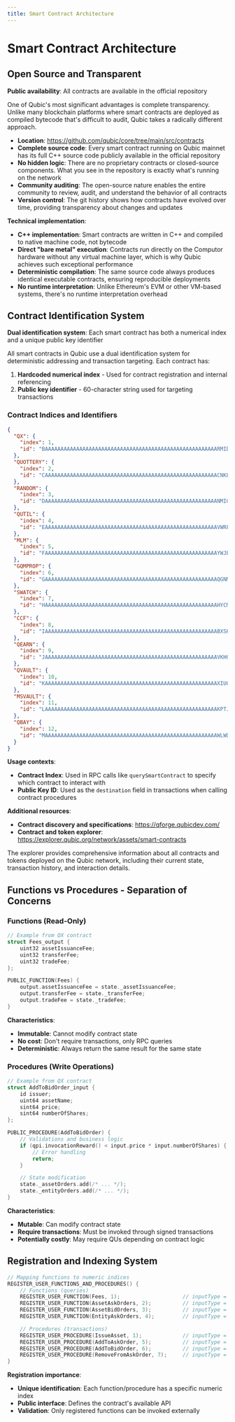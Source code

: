 ```yaml
---
title: Smart Contract Architecture
---
```


# Smart Contract Architecture

## Open Source and Transparent

**Public availability**: All contracts are available in the official repository

One of Qubic's most significant advantages is complete transparency. Unlike many blockchain platforms where smart contracts are deployed as compiled bytecode that's difficult to audit, Qubic takes a radically different approach.

- **Location**: https://github.com/qubic/core/tree/main/src/contracts
- **Complete source code**: Every smart contract running on Qubic mainnet has its full C++ source code publicly available in the official repository
- **No hidden logic**: There are no proprietary contracts or closed-source components. What you see in the repository is exactly what's running on the network
- **Community auditing**: The open-source nature enables the entire community to review, audit, and understand the behavior of all contracts
- **Version control**: The git history shows how contracts have evolved over time, providing transparency about changes and updates

**Technical implementation**:

- **C++ implementation**: Smart contracts are written in C++ and compiled to native machine code, not bytecode
- **Direct "bare metal" execution**: Contracts run directly on the Computor hardware without any virtual machine layer, which is why Qubic achieves such exceptional performance
- **Deterministic compilation**: The same source code always produces identical executable contracts, ensuring reproducible deployments
- **No runtime interpretation**: Unlike Ethereum's EVM or other VM-based systems, there's no runtime interpretation overhead

## Contract Identification System

**Dual identification system**: Each smart contract has both a numerical index and a unique public key identifier

All smart contracts in Qubic use a dual identification system for deterministic addressing and transaction targeting. Each contract has:

1. **Hardcoded numerical index** - Used for contract registration and internal referencing
2. **Public key identifier** - 60-character string used for targeting transactions

### Contract Indices and Identifiers

```json
{
  "QX": {
    "index": 1,
    "id": "BAAAAAAAAAAAAAAAAAAAAAAAAAAAAAAAAAAAAAAAAAAAAAAAAAAAAAAARMID"
  },
  "QUOTTERY": {
    "index": 2,
    "id": "CAAAAAAAAAAAAAAAAAAAAAAAAAAAAAAAAAAAAAAAAAAAAAAAAAAAAAAACNKL"
  },
  "RANDOM": {
    "index": 3,
    "id": "DAAAAAAAAAAAAAAAAAAAAAAAAAAAAAAAAAAAAAAAAAAAAAAAAAAAAAAANMIG"
  },
  "QUTIL": {
    "index": 4,
    "id": "EAAAAAAAAAAAAAAAAAAAAAAAAAAAAAAAAAAAAAAAAAAAAAAAAAAAAAAAVWRF"
  },
  "MLM": {
    "index": 5,
    "id": "FAAAAAAAAAAAAAAAAAAAAAAAAAAAAAAAAAAAAAAAAAAAAAAAAAAAAAAAYWJB"
  },
  "GQMPROP": {
    "index": 6,
    "id": "GAAAAAAAAAAAAAAAAAAAAAAAAAAAAAAAAAAAAAAAAAAAAAAAAAAAAAAAQGNM"
  },
  "SWATCH": {
    "index": 7,
    "id": "HAAAAAAAAAAAAAAAAAAAAAAAAAAAAAAAAAAAAAAAAAAAAAAAAAAAAAAAHYCM"
  },
  "CCF": {
    "index": 8,
    "id": "IAAAAAAAAAAAAAAAAAAAAAAAAAAAAAAAAAAAAAAAAAAAAAAAAAAAAAAABXSH"
  },
  "QEARN": {
    "index": 9,
    "id": "JAAAAAAAAAAAAAAAAAAAAAAAAAAAAAAAAAAAAAAAAAAAAAAAAAAAAAAAVKHO"
  },
  "QVAULT": {
    "index": 10,
    "id": "KAAAAAAAAAAAAAAAAAAAAAAAAAAAAAAAAAAAAAAAAAAAAAAAAAAAAAAAXIUO"
  },
  "MSVAULT": {
    "index": 11,
    "id": "LAAAAAAAAAAAAAAAAAAAAAAAAAAAAAAAAAAAAAAAAAAAAAAAAAAAAAAAKPTJ"
  },
  "QBAY": {
    "index": 12,
    "id": "MAAAAAAAAAAAAAAAAAAAAAAAAAAAAAAAAAAAAAAAAAAAAAAAAAAAAAAAWLWD"
  }
}
```

**Usage contexts**:

- **Contract Index**: Used in RPC calls like `querySmartContract` to specify which contract to interact with
- **Public Key ID**: Used as the `destination` field in transactions when calling contract procedures

**Additional resources**:

- **Contract discovery and specifications**: https://qforge.qubicdev.com/
- **Contract and token explorer**: https://explorer.qubic.org/network/assets/smart-contracts

The explorer provides comprehensive information about all contracts and tokens deployed on the Qubic network, including their current state, transaction history, and interaction details.

## Functions vs Procedures - Separation of Concerns

### Functions (Read-Only)

```cpp
// Example from QX contract
struct Fees_output {
    uint32 assetIssuanceFee;
    uint32 transferFee;
    uint32 tradeFee;
};

PUBLIC_FUNCTION(Fees) {
    output.assetIssuanceFee = state._assetIssuanceFee;
    output.transferFee = state._transferFee;
    output.tradeFee = state._tradeFee;
}
```

**Characteristics**:

- **Immutable**: Cannot modify contract state
- **No cost**: Don't require transactions, only RPC queries
- **Deterministic**: Always return the same result for the same state

### Procedures (Write Operations)

```cpp
// Example from QX contract
struct AddToBidOrder_input {
    id issuer;
    uint64 assetName;
    sint64 price;
    sint64 numberOfShares;
};

PUBLIC_PROCEDURE(AddToBidOrder) {
    // Validations and business logic
    if (qpi.invocationReward() < input.price * input.numberOfShares) {
        // Error handling
        return;
    }

    // State modification
    state._assetOrders.add(/* ... */);
    state._entityOrders.add(/* ... */);
}
```

**Characteristics**:

- **Mutable**: Can modify contract state
- **Require transactions**: Must be invoked through signed transactions
- **Potentially costly**: May require QUs depending on contract logic

## Registration and Indexing System

```cpp
// Mapping functions to numeric indices
REGISTER_USER_FUNCTIONS_AND_PROCEDURES() {
    // Functions (queries)
    REGISTER_USER_FUNCTION(Fees, 1);                    // inputType = 1
    REGISTER_USER_FUNCTION(AssetAskOrders, 2);          // inputType = 2
    REGISTER_USER_FUNCTION(AssetBidOrders, 3);          // inputType = 3
    REGISTER_USER_FUNCTION(EntityAskOrders, 4);         // inputType = 4

    // Procedures (transactions)
    REGISTER_USER_PROCEDURE(IssueAsset, 1);             // inputType = 1
    REGISTER_USER_PROCEDURE(AddToAskOrder, 5);          // inputType = 5
    REGISTER_USER_PROCEDURE(AddToBidOrder, 6);          // inputType = 6
    REGISTER_USER_PROCEDURE(RemoveFromAskOrder, 7);     // inputType = 7
}
```

**Registration importance**:

- **Unique identification**: Each function/procedure has a specific numeric index
- **Public interface**: Defines the contract's available API
- **Validation**: Only registered functions can be invoked externally
